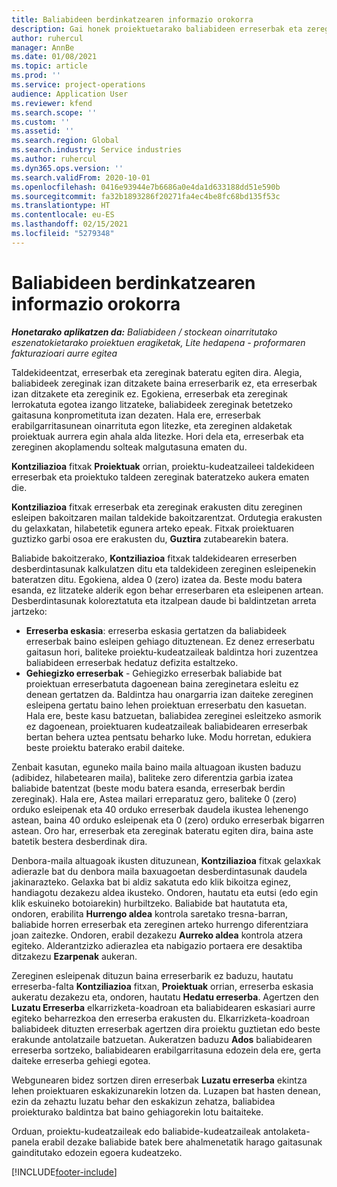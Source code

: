 ```yaml
---
title: Baliabideen berdinkatzearen informazio orokorra
description: Gai honek proiektuetarako baliabideen erreserbak eta zereginak bat datozela ziurtatzen lagunduko dizun informazioa eskaintzen du.
author: ruhercul
manager: AnnBe
ms.date: 01/08/2021
ms.topic: article
ms.prod: ''
ms.service: project-operations
audience: Application User
ms.reviewer: kfend
ms.search.scope: ''
ms.custom: ''
ms.assetid: ''
ms.search.region: Global
ms.search.industry: Service industries
ms.author: ruhercul
ms.dyn365.ops.version: ''
ms.search.validFrom: 2020-10-01
ms.openlocfilehash: 0416e93944e7b6686a0e4da1d633188dd51e590b
ms.sourcegitcommit: fa32b1893286f20271fa4ec4be8fc68bd135f53c
ms.translationtype: HT
ms.contentlocale: eu-ES
ms.lasthandoff: 02/15/2021
ms.locfileid: "5279348"
---
```

# <a name="resource-reconciliation-overview"></a>Baliabideen berdinkatzearen informazio orokorra

_**Honetarako aplikatzen da:** Baliabideen / stockean oinarritutako eszenatokietarako proiektuen eragiketak, Lite hedapena - proformaren fakturazioari aurre egitea_

Taldekideentzat, erreserbak eta zereginak bateratu egiten dira. Alegia, baliabideek zereginak izan ditzakete baina erreserbarik ez, eta erreserbak izan ditzakete eta zereginik ez. Egokiena, erreserbak eta zereginak lerrokatuta egotea izango litzateke, baliabideek zereginak betetzeko gaitasuna konprometituta izan dezaten. Hala ere, erreserbak erabilgarritasunean oinarrituta egon litezke, eta zereginen aldaketak proiektuak aurrera egin ahala alda litezke. Hori dela eta, erreserbak eta zereginen akoplamendu solteak malgutasuna ematen du.

**Kontziliazioa** fitxak **Proiektuak** orrian, proiektu-kudeatzaileei taldekideen erreserbak eta proiektuko taldeen zereginak bateratzeko aukera ematen die.

**Kontziliazioa** fitxak erreserbak eta zereginak erakusten ditu zereginen esleipen bakoitzaren mailan taldekide bakoitzarentzat. Ordutegia erakusten du gelaxkatan, hilabetetik egunera arteko epeak. Fitxak proiektuaren guztizko garbi osoa ere erakusten du, **Guztira** zutabearekin batera.

Baliabide bakoitzerako, **Kontziliazioa** fitxak taldekidearen erreserben desberdintasunak kalkulatzen ditu eta taldekideen zereginen esleipenekin bateratzen ditu. Egokiena, aldea 0 (zero) izatea da. Beste modu batera esanda, ez litzateke alderik egon behar erreserbaren eta esleipenen artean. Desberdintasunak koloreztatuta eta itzalpean daude bi baldintzetan arreta jartzeko:

- **Erreserba eskasia**: erreserba eskasia gertatzen da baliabideek erreserbak baino esleipen gehiago dituztenean. Ez denez erreserbatu gaitasun hori, baliteke proiektu-kudeatzaileak baldintza hori zuzentzea baliabideen erreserbak hedatuz defizita estaltzeko.
- **Gehiegizko erreserbak** - Gehiegizko erreserbak baliabide bat proiektuan erreserbatuta dagoenean baina zereginetara esleitu ez denean gertatzen da. Baldintza hau onargarria izan daiteke zereginen esleipena gertatu baino lehen proiektuan erreserbatu den kasuetan. Hala ere, beste kasu batzuetan, baliabidea zereginei esleitzeko asmorik ez dagoenean, proiektuaren kudeatzaileak baliabidearen erreserbak bertan behera uztea pentsatu beharko luke. Modu horretan, edukiera beste proiektu baterako erabil daiteke.

Zenbait kasutan, eguneko maila baino maila altuagoan ikusten baduzu (adibidez, hilabetearen maila), baliteke zero diferentzia garbia izatea baliabide batentzat (beste modu batera esanda, erreserbak berdin zereginak). Hala ere, Astea mailari erreparatuz gero, baliteke 0 (zero) orduko esleipenak eta 40 orduko erreserbak daudela ikustea lehenengo astean, baina 40 orduko esleipenak eta 0 (zero) orduko erreserbak bigarren astean. Oro har, erreserbak eta zereginak bateratu egiten dira, baina aste batetik bestera desberdinak dira.

Denbora-maila altuagoak ikusten dituzunean, **Kontziliazioa** fitxak gelaxkak adierazle bat du denbora maila baxuagoetan desberdintasunak daudela jakinarazteko. Gelaxka bat bi aldiz sakatuta edo klik bikoitza eginez, handiagotu dezakezu aldea ikusteko. Ondoren, hautatu eta eutsi (edo egin klik eskuineko botoiarekin) hurbiltzeko. Baliabide bat hautatuta eta, ondoren, erabilita **Hurrengo aldea** kontrola saretako tresna-barran, baliabide horren erreserbak eta zereginen arteko hurrengo diferentziara joan zaitezke. Ondoren, erabil dezakezu **Aurreko aldea** kontrola atzera egiteko. Alderantzizko adierazlea eta nabigazio portaera ere desaktiba ditzakezu **Ezarpenak** aukeran.

Zereginen esleipenak dituzun baina erreserbarik ez baduzu, hautatu erreserba-falta **Kontziliazioa** fitxan, **Proiektuak** orrian, erreserba eskasia aukeratu dezakezu eta, ondoren, hautatu **Hedatu erreserba**. Agertzen den **Luzatu Erreserba** elkarrizketa-koadroan eta baliabidearen eskasiari aurre egiteko beharrezkoa den erreserba erakusten du. Elkarrizketa-koadroan baliabideek dituzten erreserbak agertzen dira proiektu guztietan edo beste erakunde antolatzaile batzuetan. Aukeratzen baduzu **Ados** baliabidearen erreserba sortzeko, baliabidearen erabilgarritasuna edozein dela ere, gerta daiteke erreserba gehiegi egotea.

Webgunearen bidez sortzen diren erreserbak **Luzatu erreserba** ekintza lehen proiektuaren eskakizunarekin lotzen da. Luzapen bat hasten denean, ezin da zehaztu luzatu behar den eskakizun zehatza, baliabidea proiekturako baldintza bat baino gehiagorekin lotu baitaiteke.

Orduan, proiektu-kudeatzaileak edo baliabide-kudeatzaileak antolaketa-panela erabil dezake baliabide batek bere ahalmenetatik harago gaitasunak gainditutako edozein egoera kudeatzeko.


[!INCLUDE[footer-include](../includes/footer-banner.md)]